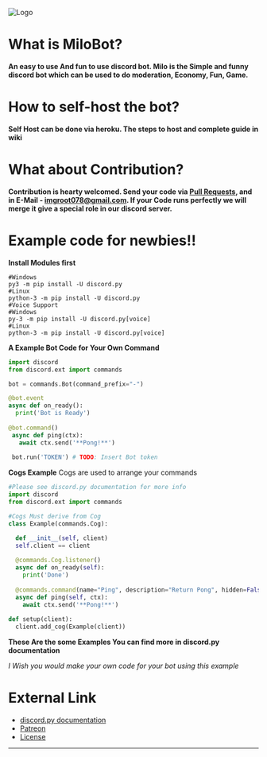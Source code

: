 ![Logo](https://i.imgur.com/4ims2Lc.png)

# What is MiloBot?
**An easy to use And fun to use discord bot. Milo is the Simple and funny discord bot which can be used to do moderation, Economy, Fun, Game.**

# How to self-host the bot?
**Self Host can be done via heroku. The steps to host and complete guide in wiki**

# What about Contribution?
**Contribution is hearty welcomed. Send your code via [Pull Requests](https://github.com/Neo-tech-py/milobot/pulls), and in E-Mail - imgroot078@gmail.com. If your Code runs perfectly we will merge it give a special role in our discord server.**

# Example code for newbies!!
**Install Modules first**
```console
#Windows
py3 -m pip install -U discord.py
#Linux
python-3 -m pip install -U discord.py
#Voice Support
#Windows
py-3 -m pip install -U discord.py[voice]
#Linux
python-3 -m pip install -U discord.py[voice]
```

**A Example Bot Code for Your Own Command**

```py
import discord
from discord.ext import commands

bot = commands.Bot(command_prefix="-")

@bot.event
async def on_ready():
  print('Bot is Ready')
  
@bot.command()
 async def ping(ctx):
   await ctx.send('**Pong!**')
   
 bot.run('TOKEN') # TODO: Insert Bot token
 ```
 **Cogs Example**
 Cogs are used to arrange your commands
 
```py
#Please see discord.py documentation for more info
import discord
from discord.ext import commands

#Cogs Must derive from Cog
class Example(commands.Cog):

  def __init__(self, client)
  self.client == client
  
  @commands.Cog.listener()
  async def on_ready(self):
    print('Done')
    
  @commands.command(name="Ping", description="Return Pong", hidden=False)#Set this to true if you want to hide it
  async def ping(self, ctx):
    await ctx.send('**Pong!**')
    
def setup(client):
  client.add_cog(Example(client))
  ```
**These Are the some Examples You can find more in discord.py documentation**

_I Wish you would make your own code for your bot using this example_

# External Link

* [discord.py documentation](https://discordpy.readthedocs.io/en/latest/)
* [Patreon](https://patreon.com/PrabaRock7)
* [License](https://github.com/Neo-tech-py/milobot/blob/master/LICENSE)

*** 




















